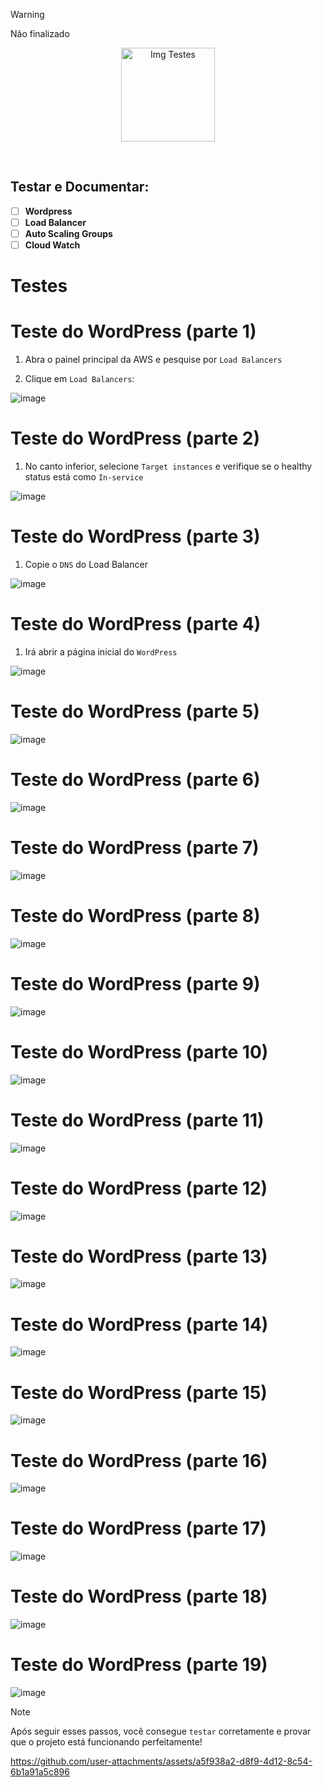 > [!WARNING]
> Não finalizado

<p align="center">
  <img src="https://github.com/user-attachments/assets/5937b1ac-e32a-458c-94d7-c9f430fe63cb" alt="Img Testes" width="150">
</p>
<br>

## Testar e Documentar:
- [ ] **Wordpress**
- [ ] **Load Balancer**
- [ ] **Auto Scaling Groups**
- [ ] **Cloud Watch**

# Testes

# Teste do WordPress (parte 1)

1. Abra o painel principal da AWS e pesquise por `Load Balancers`

2. Clique em `Load Balancers`:

![image](https://github.com/user-attachments/assets/c34a022c-eb6e-481d-864e-d84d189b91f5)

# Teste do WordPress (parte 2)

1. No canto inferior, selecione `Target instances` e verifique se o healthy status está como
`In-service`

![image](https://github.com/user-attachments/assets/8c49e671-29ae-4986-94fc-251e9a31bedc)

# Teste do WordPress (parte 3)

1. Copie o `DNS` do Load Balancer

![image](https://github.com/user-attachments/assets/6cf1c1b5-ae73-4934-8e26-a2969d71144a)

# Teste do WordPress (parte 4)

1. Irá abrir a página inicial do `WordPress`

![image](https://github.com/user-attachments/assets/45b52f49-3c08-4045-8534-22b42461781a)

# Teste do WordPress (parte 5)

![image](https://github.com/user-attachments/assets/64a073d6-0cb7-428b-a5a8-e101f882d0c5)

# Teste do WordPress (parte 6)

![image](https://github.com/user-attachments/assets/f17d6458-3098-488e-821a-8d56a1bb1a32)

# Teste do WordPress (parte 7)

![image](https://github.com/user-attachments/assets/2c6fda83-9a20-4329-b164-88dbb8b258d2)

# Teste do WordPress (parte 8)

![image](https://github.com/user-attachments/assets/05883722-4fa9-4ce8-86f3-47bdaf3736e6)

# Teste do WordPress (parte 9)

![image](https://github.com/user-attachments/assets/f3bc0095-a408-41d7-a372-64736097459a)

# Teste do WordPress (parte 10)

![image](https://github.com/user-attachments/assets/8d86f9c7-01a8-426b-850d-5aa3e2cae6c1)

# Teste do WordPress (parte 11)

![image](https://github.com/user-attachments/assets/7c1ac143-6ec0-4596-86ba-f6aba592b242)

# Teste do WordPress (parte 12)

![image](https://github.com/user-attachments/assets/85698f63-a0d9-471c-954d-4fc83d4d3bd2)

# Teste do WordPress (parte 13)

![image](https://github.com/user-attachments/assets/388b5761-52eb-4e0d-aeeb-2fde211da4f4)

# Teste do WordPress (parte 14)

![image](https://github.com/user-attachments/assets/92fb2fda-5a2f-45d9-ba05-b9f5b3e282c9)

# Teste do WordPress (parte 15)

![image](https://github.com/user-attachments/assets/3f4d0a61-4b24-4b95-8df7-981abe6592a2)

# Teste do WordPress (parte 16)

![image](https://github.com/user-attachments/assets/8f6a7ecb-78ce-4a79-8ad8-6b1d7cfc0b15)

# Teste do WordPress (parte 17)

![image](https://github.com/user-attachments/assets/8d188c98-c56e-455a-9e5b-0941dcee0ceb)

# Teste do WordPress (parte 18)

![image](https://github.com/user-attachments/assets/c91168fe-00aa-4544-89ff-289aaf6fb1ca)

# Teste do WordPress (parte 19)

![image](https://github.com/user-attachments/assets/b2c8ea70-0950-4f30-b877-5f592e742422)

> [!NOTE]
> Após seguir esses passos, você consegue `testar` corretamente e provar que o projeto está funcionando perfeitamente!

https://github.com/user-attachments/assets/a5f938a2-d8f9-4d12-8c54-6b1a91a5c896
